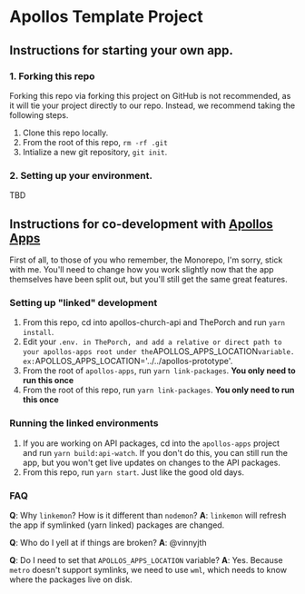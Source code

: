 # Apollos Template Project

## Instructions for starting your own app.

### 1. Forking this repo

Forking this repo via forking this project on GitHub is not recommended, as it will tie your project directly to our repo. Instead, we recommend taking the following steps.

1. Clone this repo locally.
2. From the root of this repo, `rm -rf .git`
3. Intialize a new git repository, `git init`.

### 2. Setting up your environment.

TBD

## Instructions for co-development with [Apollos Apps](https://github.com/ApollosProject/apollos-apps)

First of all, to those of you who remember, the Monorepo, I'm sorry, stick with me. You'll need to change how you work slightly now that the app themselves have been split out, but you'll still get the same great features.

### Setting up "linked" development

1. From this repo, cd into apollos-church-api and ThePorch and run `yarn install`.
2. Edit your `.env. in ThePorch, and add a relative or direct path to your apollos-apps root under the`APOLLOS_APPS_LOCATION`variable. ex:`APOLLOS_APPS_LOCATION='../../apollos-prototype'.
3. From the root of `apollos-apps`, run `yarn link-packages`. **You only need to run this once**
4. From the root of this repo, run `yarn link-packages`. **You only need to run this once**

### Running the linked environments

1. If you are working on API packages, cd into the `apollos-apps` project and run `yarn build:api-watch`.
   If you don't do this, you can still run the app, but you won't get live updates on changes to the API packages.
2. From this repo, run `yarn start`. Just like the good old days.

### FAQ

**Q**: Why `linkemon`? How is it different than `nodemon`?
**A**: `linkemon` will refresh the app if symlinked (yarn linked) packages are changed.

**Q**: Who do I yell at if things are broken?
**A**: @vinnyjth

**Q**: Do I need to set that `APOLLOS_APPS_LOCATION` variable?
**A**: Yes. Because `metro` doesn't support symlinks, we need to use `wml`, which needs to know where the packages live on disk.
